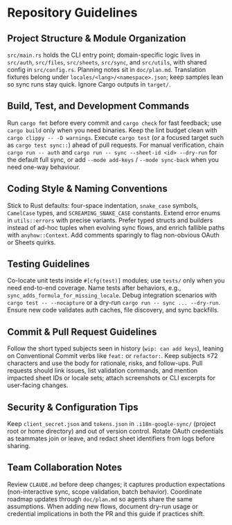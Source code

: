 # Repository Guidelines

## Project Structure & Module Organization
`src/main.rs` holds the CLI entry point; domain-specific logic lives in `src/auth`, `src/files`, `src/sheets`, `src/sync`, and `src/utils`, with shared config in `src/config.rs`. Planning notes sit in `doc/plan.md`. Translation fixtures belong under `locales/<lang>/<namespace>.json`; keep samples lean so sync runs stay quick. Ignore Cargo outputs in `target/`.

## Build, Test, and Development Commands
Run `cargo fmt` before every commit and `cargo check` for fast feedback; use `cargo build` only when you need binaries. Keep the lint budget clean with `cargo clippy -- -D warnings`. Execute `cargo test` (or a focused target such as `cargo test sync::`) ahead of pull requests. For manual verification, chain `cargo run -- auth` and `cargo run -- sync --sheet-id <id> --dry-run` for the default full sync, or add `--mode add-keys` / `--mode sync-back` when you need one-way behaviour.

## Coding Style & Naming Conventions
Stick to Rust defaults: four-space indentation, `snake_case` symbols, `CamelCase` types, and `SCREAMING_SNAKE_CASE` constants. Extend error enums in `utils::errors` with precise variants. Prefer typed structs and builders instead of ad-hoc tuples when evolving sync flows, and enrich fallible paths with `anyhow::Context`. Add comments sparingly to flag non-obvious OAuth or Sheets quirks.

## Testing Guidelines
Co-locate unit tests inside `#[cfg(test)]` modules; use `tests/` only when you need end-to-end coverage. Name tests after behaviors, e.g., `sync_adds_formula_for_missing_locale`. Debug integration scenarios with `cargo test -- --nocapture` or a dry-run `cargo run -- sync ... --dry-run`. Ensure new code validates auth caches, file discovery, and sync backfills.

## Commit & Pull Request Guidelines
Follow the short typed subjects seen in history (`wip: can add keys`), leaning on Conventional Commit verbs like `feat:` or `refactor:`. Keep subjects ≤72 characters and use the body for rationale, risks, and follow-ups. Pull requests should link issues, list validation commands, and mention impacted sheet IDs or locale sets; attach screenshots or CLI excerpts for user-facing changes.

## Security & Configuration Tips
Keep `client_secret.json` and `tokens.json` in `.i18n-google-sync/` (project root or home directory) and out of version control. Rotate OAuth credentials as teammates join or leave, and redact sheet identifiers from logs before sharing.

## Team Collaboration Notes
Review `CLAUDE.md` before deep changes; it captures production expectations (non-interactive sync, scope validation, batch behavior). Coordinate roadmap updates through `doc/plan.md` so agents share the same assumptions. When adding new flows, document dry-run usage or credential implications in both the PR and this guide if practices shift.
